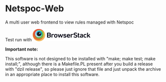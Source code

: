 Netspoc-Web
===========

A multi user web frontend to view rules managed with Netspoc

<span>
	Test run with
	<a href="https://www.browserstack.com/">
		<img height="40" src="./Browserstack-logo.svg">
	</a>
</span>


**Important note:**

This software is not designed to be installed with "make; make test; make install;", although there is a Makefile.PL present after you build a release with "dzil release", so please just ignore that file and just unpack the archive in an appropriate place to install this software.
